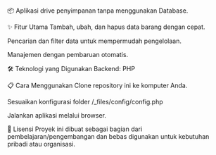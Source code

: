 📦 Aplikasi drive penyimpanan tanpa menggunakan Database.


✨ Fitur Utama Tambah, ubah, dan hapus data barang dengan cepat.

Pencarian dan filter data untuk mempermudah pengelolaan.

Manajemen dengan pembaruan otomatis.


🛠 Teknologi yang Digunakan Backend: PHP 

📋 Cara Menggunakan Clone repository ini ke komputer Anda.

Sesuaikan konfigurasi folder /_files/config/config.php

Jalankan aplikasi melalui browser.

📜 Lisensi Proyek ini dibuat sebagai bagian dari pembelajaran/pengembangan dan bebas digunakan untuk kebutuhan pribadi atau organisasi.
